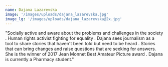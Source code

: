 ```yaml
---
name: Dajana Lazarevska
image: '/images/uploads/dajana_lazarevska.jpg'
image_lg: '/images/uploads/dajana_lazarevska@2x.jpg'
---
```


"Socially active and aware about the problems and challenges in the society . Human rights activist fighting for equality .
Dajana sees journalism as a tool to share stories that haven't been told but need to be heard . Stories that can bring changes and raise questions that are seeking for answers. 
She is the winner of 2017 Jean Monnet Best Amateur Picture award .
Dajana is currently a Pharmacy student."